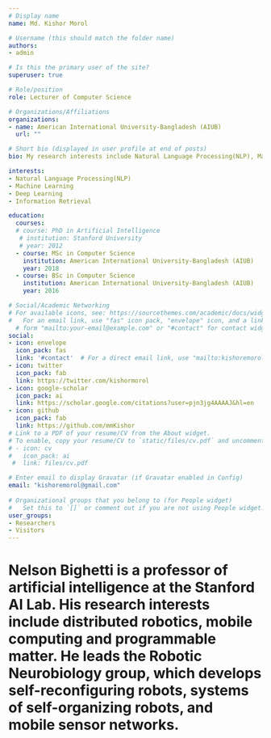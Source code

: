 ```yaml
---
# Display name
name: Md. Kishor Morol

# Username (this should match the folder name)
authors:
- admin

# Is this the primary user of the site?
superuser: true

# Role/position
role: Lecturer of Computer Science

# Organizations/Affiliations
organizations:
- name: American International University-Bangladesh (AIUB)
  url: ""

# Short bio (displayed in user profile at end of posts)
bio: My research interests include Natural Language Processing(NLP), Machine Learning, 

interests:
- Natural Language Processing(NLP)
- Machine Learning
- Deep Learning
- Information Retrieval

education:
  courses:
  # course: PhD in Artificial Intelligence
   # institution: Stanford University
   # year: 2012
  - course: MSc in Computer Science
    institution: American International University-Bangladesh (AIUB)
    year: 2018
  - course: BSc in Computer Science
    institution: American International University-Bangladesh (AIUB)
    year: 2016

# Social/Academic Networking
# For available icons, see: https://sourcethemes.com/academic/docs/widgets/#icons
#   For an email link, use "fas" icon pack, "envelope" icon, and a link in the
  # form "mailto:your-email@example.com" or "#contact" for contact widget.
social:
- icon: envelope
  icon_pack: fas
  link: '#contact'  # For a direct email link, use "mailto:kishoremorol@gmail.com".
- icon: twitter
  icon_pack: fab
  link: https://twitter.com/kishormorol
- icon: google-scholar
  icon_pack: ai
  link: https://scholar.google.com/citations?user=pjn3jg4AAAAJ&hl=en
- icon: github
  icon_pack: fab
  link: https://github.com/mmKishor
# Link to a PDF of your resume/CV from the About widget.
# To enable, copy your resume/CV to `static/files/cv.pdf` and uncomment the lines below.  
# - icon: cv
#   icon_pack: ai
 #  link: files/cv.pdf

# Enter email to display Gravatar (if Gravatar enabled in Config)
email: "kishoremorol@gmail.com"
  
# Organizational groups that you belong to (for People widget)
#   Set this to `[]` or comment out if you are not using People widget.  
user_groups:
- Researchers
- Visitors
---
```


# Nelson Bighetti is a professor of artificial intelligence at the Stanford AI Lab. His research interests include distributed robotics, mobile computing and programmable matter. He leads the Robotic Neurobiology group, which develops self-reconfiguring robots, systems of self-organizing robots, and mobile sensor networks.

